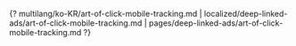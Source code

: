 {? multilang/ko-KR/art-of-click-mobile-tracking.md | localized/deep-linked-ads/art-of-click-mobile-tracking.md | pages/deep-linked-ads/art-of-click-mobile-tracking.md ?}
